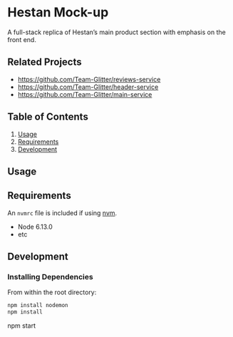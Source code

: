 # Hestan Mock-up

A full-stack replica of Hestan’s main product section with emphasis on the front end.

## Related Projects

  - https://github.com/Team-Glitter/reviews-service
  - https://github.com/Team-Glitter/header-service
  - https://github.com/Team-Glitter/main-service
  
## Table of Contents

1. [Usage](#Usage)
1. [Requirements](#requirements)
1. [Development](#development)

## Usage


## Requirements

An `nvmrc` file is included if using [nvm](https://github.com/creationix/nvm).

- Node 6.13.0
- etc

## Development

### Installing Dependencies

From within the root directory:

```sh
npm install nodemon
npm install
```
npm start
